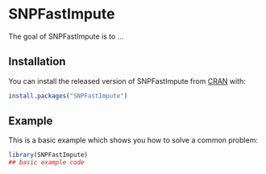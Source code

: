 
# SNPFastImpute

<!-- badges: start -->
<!-- badges: end -->

The goal of SNPFastImpute is to ...

## Installation

You can install the released version of SNPFastImpute from [CRAN](https://CRAN.R-project.org) with:

``` r
install.packages("SNPFastImpute")
```

## Example

This is a basic example which shows you how to solve a common problem:

``` r
library(SNPFastImpute)
## basic example code
```

